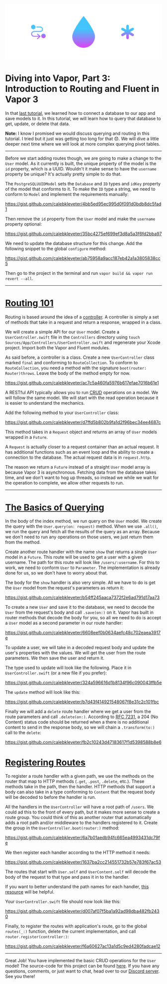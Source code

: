 ![Header Image](https://raw.githubusercontent.com/calebkleveter/Tutorials/master/introduction-to-routing-and-fluent-vapor3/header.png)

# Diving into Vapor, Part 3: Introduction to Routing and Fluent in Vapor 3

In that [last tutorial](https://theswiftwebdeveloper.com/diving-into-vapor-part-2-persisting-data-in-vapor-3-c927638301e8), we learned how to connect a database to our app and save models to it. In this tutorial, we will learn how to query that database to get, update, or delete that data.

**Note:** I know I promised we would discuss querying and routing in this tutorial. I tried but it just was getting too long for that 😞. We will dive a little deeper next time where we will look at more complex querying pivot tables.

---

Before we start adding routes though, we are going to make a change to the `User` model. As it currently is built, the unique property of the model is the `id` property, which is a UUID. Wouldn't it make sense to have the `username` property be unique? It's actually pretty simple to do that.

The `PostgreSQLUUIDModel` sets the `Database` and `ID` types and `idKey` property of the model that conforms to it. To make the `ID` type a string, we need to conform to `Model` and implement the requirements manually:

https://gist.github.com/calebkleveter/4bb5ed95ec995d0f091d0bdb8dc5fad1

Then remove the `id` property from the `User` model and make the `username` property optional:

https://gist.github.com/calebkleveter/35bc4275ef699ef3d8a5a3f6fd2bba97

We need to update the database structure for this change.  Add the following snippet to the global `configure` method:

https://gist.github.com/calebkleveter/ab75958a9acc187eb42a1a3805838cc5

Then go to the project in the terminal and run `vapor build && vapor run revert --all`.

---

# [Routing 101](https://docs.vapor.codes/3.0/getting-started/routing/)

Routing is based around the idea of a [controller](https://docs.vapor.codes/3.0/getting-started/controllers/). A controller is simply a set of methods that take in a request and return a response, wrapped in a class.

We will create a simple API for our `User` model. Create a `UserController.swift` file in the `Controllers` directory using `touch Sources/App/Controllers/UserController.swift` and regenerate your Xcode project. Import both the Vapor and Fluent modules.

As said before, a controller is a class. Create a new `UserController` class marked `final` and conforming to `RouteCollection`. To conform to `RouteCollection`, you need a method with the signature `boot(router: Router)throws`. Leave the body of the method empty for now.

https://gist.github.com/calebkleveter/ac7c5a460fa5976b617efae7016b61e1

A RESTful API typically allows you to run [CRUD](https://en.wikipedia.org/wiki/Create,_read,_update_and_delete) operations on a model. We will follow the same model. We will start with the read operation because it is easier to understand the mechanics.

Add the following method to your `UserController` class:

https://gist.github.com/calebkleveter/d7ffd5b802b9fa1d2f96bec34ee4687c

This method takes in a `Request` object and returns an array of `User` models wrapped in a `Future`.

A `Request` is actually closer to a request container than an actual request. It has additional functions such as an event loop and the ability to create a connection to the database. The actual request data is in `request.http`.

The reason we return a `Future` instead of a straight `User` model array is because Vapor 3 is asynchronous. Fetching data from the database takes time, and we don't want to hog up threads, so instead we while we wait for the operation to complete, we allow other requests to run.

---

# [The Basics of Querying](https://docs.vapor.codes/3.0/fluent/querying/)

In the body of the index method, we run query on the `User` model. We create the query with the `User.query(on: request)` method. When we use `.all()`, we run the query and fetch all the results of the query as an array. Because we don't need to run any operations on those users, we just return them from the method.

Create another route handler with the name `show` that returns a single `User` model in a `Future`. This route will be used to get a user with a given username. The path for this route will look like `/users/:username`. For this to work, we need to conform `User` to `Parameter`. The implementation is already done for us, so we don't have to worry about that.

The body for the `show` handler is also very simple. All we have to do is get the `User` model from the request's parameters as return it:

https://gist.github.com/calebkleveter/b54ff245aaca7372f2e6ad791d17aa73

To create a new `User` and save it to the database, we need to decode the `User` from the request's body and call `.save(on:)` on it. Vapor has built in router methods that decode the body for you, so all we need to do is accept a `User` model as a second parameter in our route handler:

https://gist.github.com/calebkleveter/6608eef0b0634aefc48c702eaea3917e

To update a user, we will take in a decoded request body and update the user's properties with the values. We will get the user from the route parameters. We then save the user and return it.

The type used to update will look like the following. Place it in `UserController.swift` (or a new file if you prefer):

https://gist.github.com/calebkleveter/324a596616d1b8134f96c090043ffb5e

The `update` method will look like this:

https://gist.github.com/calebkleveter/b7d43f414921548067f8e31c2c101fbc

Finally we will add a `delete` route handler where we get a user from the route parameters and call `.delete(on:)`. According to [RFC 7231](https://devdocs.io/http/rfc7231#section-6.3.5), a 204 (No Content) status code should be returned when a there is no additional content to send in the response body, so we will chain a `.transform(to:)` call to the `delete`:

https://gist.github.com/calebkleveter/fb2c10243d47183617f1d5398588b8e6

# [Registering Routes](https://docs.vapor.codes/3.0/routing/getting-started/#registering-a-route-using-vapor)

To register a route handler with a given path, we use the methods on the router that map to HTTP methods (`.get`, `.post`, `.delete`, etc.). These methods take in the path, then the handler. HTTP methods that support a body can also take in a type conforming to `Content` that the request body will be decoded to before the handler is run.

All the handlers in the `UserController` will have a root path of `/users`. We could ad this to the front of every path, but it makes more sense to create a route group. You could think of this as another router that automatically adds a root path and/or middleware to the handlers registered to it. Create the group in the `UserController.boot(router:)` method:

https://gist.github.com/calebkleveter/6a7b01aedb94fc665ea4993431dc79fe

We then register each handler according to the HTTP method it needs:

https://gist.github.com/calebkleveter/1637ba2cc214551732b57e783f67ac53

The routes that start with `User.self` and `UserContent.self` will decode the body of the request to that type and pass it in to the handler.

If you want to better understand the path names for each handler, [this resource](http://www.restapitutorial.com/lessons/restfulresourcenaming.html) will be helpful.

Your `UserController.swift` file should now look like this:

https://gist.github.com/calebkleveter/d007af07f5ba1a92ad98dba482fb2430

Finally, to register the routes with application's route, go to the global `routes(_:)` function, delete the current implementation, and call `router.register(controller:)`:

https://gist.github.com/calebkleveter/f6a60627ac13a1d5c9ed4280fadcae12

---

Great Job! You have implemented the basic CRUD operations for the `User` model! The source-code for this project can be found [here](https://github.com/calebkleveter/chatter/tree/basic-routing-and-fluent). If you have any questions, comments, or just want to chat, head over to our [Discord server](https://discord.gg/7PWxvX9). See you there!